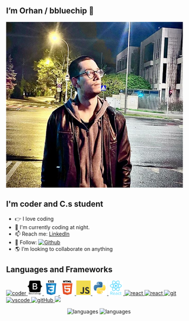 ## I’m Orhan / bbluechip 🎫 
<kbd>
<img alt="Coder GIF" height=450 width=480 src="https://github.com/bbluechip/bbluechip/blob/main/coder.jpeg" />
</kbd>
<!-- ### Current Project: -->

## I'm coder and C.s student

- 👉 I love coding
- 🌃 I'm currently coding at night.
- 📫 Reach me: [LinkedIn](https://www.linkedin.com/in/orhan-berk-d-2a8a7b238/)
- 🎯 Follow: [![Github](https://img.shields.io/github/followers/bbluechip?label=Follow&style=social)](https://github.com/bbluechip)
- 🌎 I’m looking to collaborate on anything



##  Languages and Frameworks

<a href="https://www.linkedin.com/in/orhan-berk-d-2a8a7b238/" target="_blank" title ="night_coder"> <img src="https://media.giphy.com/media/xUA7bdpLxQhsSQdyog/giphy.gif" alt="coder" width="40" height="40"/> </a>
<a href="https://getbootstrap.com" target="_blank" title ="bootstrap"> <img
src="https://raw.githubusercontent.com/devicons/devicon/master/icons/bootstrap/bootstrap-plain-wordmark.svg"
alt="bootstrap" width="40" height="40"/> </a>
<a href="https://www.w3schools.com/css/" target="_blank" title ="CSS">
<img src="https://raw.githubusercontent.com/devicons/devicon/master/icons/css3/css3-original-wordmark.svg"
alt="css3" width="40" height="40" /> </a>
<a href="https://www.w3.org/html/" target="_blank" title ="html"> <img
src="https://raw.githubusercontent.com/devicons/devicon/master/icons/html5/html5-original-wordmark.svg"
alt="html5" width="40" height="40" /> </a>
<a href="https://developer.mozilla.org/en-US/docs/Web/JavaScript" target="_blank" title ="JavaScript"> <img
src="https://raw.githubusercontent.com/devicons/devicon/master/icons/javascript/javascript-original.svg"
alt="javascript" width="40" height="40" /> </a>
<a href="https://www.python.org" target="_blank" title ="Python"> <img
src="https://raw.githubusercontent.com/devicons/devicon/master/icons/python/python-original.svg"
alt="python" width="40" height="40" /> </a>
<a href="https://reactjs.org/" target="_blank" title ="React.js"> <img
src="https://raw.githubusercontent.com/devicons/devicon/master/icons/react/react-original-wordmark.svg"
alt="react" width="40" height="40" /> </a>
<a href="https://firebase.google.com/" target="_blank" title ="Firebase-backend"> <img
src="https://miro.medium.com/max/300/1*R4c8lHBHuH5qyqOtZb3h-w.png"
alt="react" width="40" height="40" /> </a>
<a href="https://www.typescriptlang.org/" target="_blank" title ="Typescript"> <img
src="https://www.tutorialsteacher.com/Content/images/home/typescript.svg"
alt="react" width="40" height="40" /> </a>
<a href="https://git-scm.com/" target="_blank"> <img src="https://www.vectorlogo.zone/logos/git-scm/git-scm-icon.svg" alt="git" width="40" height="40"/> </a>
<a href="https://code.visualstudio.com/" target="_blank"> <img src="https://upload.wikimedia.org/wikipedia/commons/thumb/9/9a/Visual_Studio_Code_1.35_icon.svg/1024px-Visual_Studio_Code_1.35_icon.svg.png" alt="vscode" width="40" height="40"/> </a>
<a href="#" target="_blank"> <img src="https://upload.wikimedia.org/wikipedia/commons/9/91/Octicons-mark-github.svg" alt="gitHub" height="40"/> </a>
<a href="#" target="_blank"> <img src="https://img.shields.io/badge/jira-1e90ff.svg?&style=for-the-badge&logo=jira&logoColor=white" height="40"/> </a>




<div align="center">
 <img src="https://github-readme-stats.vercel.app/api/?username=bbluechip&count_private=true&theme=tokyonight&showicons=true" alt="languages" width="49.5%">
 <img src="https://github-readme-stats.vercel.app/api/top-langs/?username=bbluechip&theme=chartreuse-dark&layout=compact" alt="languages" width="49%">
 <div>
  

